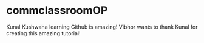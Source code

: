 ﻿# commclassroomOP

Kunal Kushwaha learning Github is amazing!
Vibhor wants to thank Kunal for creating this amazing tutorial!
